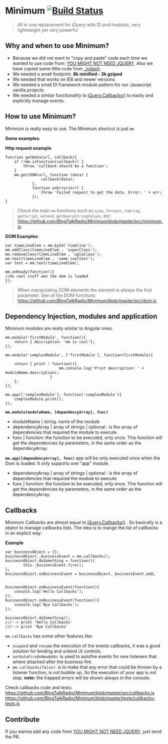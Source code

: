 Minimum  [![Build Status](https://semaphoreci.com/api/v1/projects/ef844dbb-bb42-4c3a-a267-e6353bcdebfe/581126/shields_badge.svg)](https://semaphoreci.com/elranu/minimum)
========
>All in one replacement for jQuery with DI and modules, very lightweight yet very powerful

Why and when to use Minimum? 
--------------------------------------

- Because we did not want to "copy and paste" code each time we wanted to use code from: [YOU MIGHT NOT NEED JQUERY](http://youmightnotneedjquery.com/).  Also we have copied some little code from [_lodash](http://lodash.com). 
- We needed a small footprint.  **8k minified - 3k gziped**
- We needed that works on IE8 and newer versions
- We needed a small DI framework module pattern for our Javascript vanilla projects
- We needed a similar functionality to [jQuery.Callbacks()](https://api.jquery.com/jQuery.Callbacks/) to easily and explicitly manage events. 

How to use Minimum? 
--------------------------
Minimum is really easy to use. The Minimum  shortcut is just `mm`

**Some examples**:

**Http request example**: 
```
function getData(url, callback){
	if (!mm.isFunction(callback)) {
	    throw 'callback should be a function';
    }
	mm.getJSON(url, function (data) {
	            callback(data);
	        },
	        function onError(err) {
	            throw 'Failed request to get the data. Error: ' + err;
	        });
}
```
>Check the main `mm` functions such as `ajax`, `foreach`, `inArray`, `getScript`, `extend`, `getQueryStringValues`,  etc: https://github.com/BlogTalkRadio/Minimum/blob/master/src/minimum.js

**DOM Examples**:
```
var timeLineElem = mm.byId('timeline');
mm.addClass(timeLineElem , 'superClass');
mm.removeClass(timeLineElem , 'uglyClass');
mm.text(timeLineElem , 'some cooltext');
var text = mm.text(timeLineElem);

mm.onReady(function(){
//do cool stuff wen the dom is loaded
});

```
>When manipulating DOM elements the element is always the first parameter. 
>See all the DOM functions: https://github.com/BlogTalkRadio/Minimum/blob/master/src/dom.js

Dependency Injection, modules and application
--------------------------------------------------------

Minimum modules are really similar to Angular ones. 

```
mm.module('firstModule', function(){
	return { description: 'mm is cool'};
});

mm.module('complexModule', ['firstModule'], function(firstModule){
	
	return { print : function(){
						mm.console.log('Print description: ' + moduleName.description);
				    }
	};
});

mm.app(['complexModule'], function('complexModule'){
	complexModule.print();
});
```

**`mm.module(moduleName, [dependencyArray], func)`**
- moduleName | string: name of the module
- dependencyArray | array of strings | optional : is the array of dependencies that required the module to execute
- func | function: the function to be executed, only once. This function will get the dependencies by parameters, in the same order as the dependecyArray. 

**`mm.app([dependencyArray], func)`**
app will be only executed once when the Dom is loaded. It only supports one "app" module.
- dependencyArray | array of strings | optional : is the array of dependencies that required the module to execute
- func | function: the function to be executed, only once. This function will get the dependencies by parameters, in the same order as the dependencyArray. 

Callbacks
-----------
Minimum Callbacks are almost equal to [jQuery.Callbacks()](https://api.jquery.com/jQuery.Callbacks/) . So basically is a object to manage callbacks lists. The idea is to mange the list of callbacks in an explicit way:  

**Example**
```
var businessObject = {};
businessObject._businessEvent = mm.callbacks();
businessObject.doSomething = function(){
		this._businessEvent.fire();
};
businessObject.onBusinessEvent = businessObject._businessEvent.add;


businessObject.onBusinessEvent(function(){
	console.log('Hello Callbacks');
});
businessObject.onBusinessEvent(function(){
	console.log('Bye Callbacks');
});

businessObject.doSomething();
///--> print 'Hello Callbacks'
///--> print 'Bye Callbacks'
```

`mm.callbacks` has some other features like: 
- `suspend` and `resume` the execution of the events callbacks, it was a good solution for binding and unbind UI controls.  
- `setAutoFireOnNewAdds`: is used to autofire events for new listeners that where attached after the business fire.
- `mm.callbacks(false)`: is to make that any error that could be thrown by a listener function, is not bubble up. So the execution of your app is not stop. **note:** the trapped errors will be shown always in the console. 

Check callbacks code and tests: 
https://github.com/BlogTalkRadio/Minimum/blob/master/src/callbacks.js
https://github.com/BlogTalkRadio/Minimum/blob/master/tests/callbacks-tests.js

Contribute
------------
If you wanna add any code from [YOU MIGHT NOT NEED JQUERY](http://youmightnotneedjquery.com/), just send the PR.
